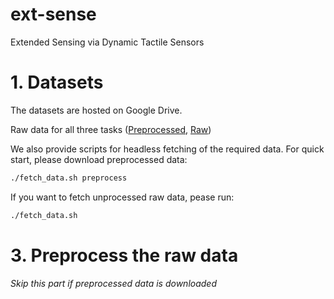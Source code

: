 # ext-sense
Extended Sensing via Dynamic Tactile Sensors



# 1. Datasets

The datasets are hosted on Google Drive.

Raw data for all three tasks
([Preprocessed](https://drive.google.com/file/d/update/view?usp=sharing), [Raw](https://drive.google.com/file/d/update_raw/view?usp=sharing))

We also provide scripts for headless fetching of the required data. For quick start, please download preprocessed data:

``` bash
./fetch_data.sh preprocess
```

If you want to fetch unprocessed raw data, pease run:

``` bash
./fetch_data.sh
```

# 3. Preprocess the raw data

*Skip this part if preprocessed data is downloaded*






